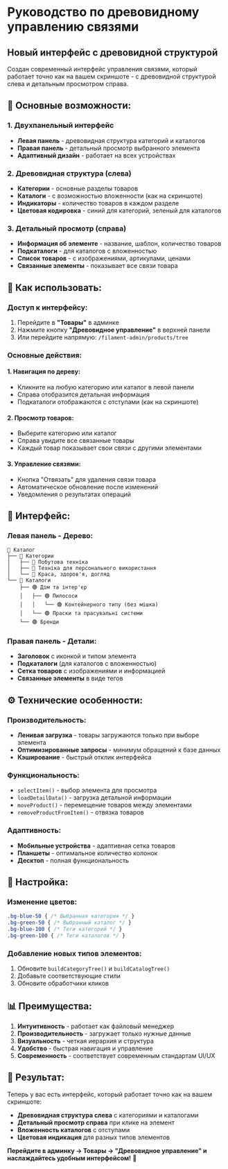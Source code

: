 # Руководство по древовидному управлению связями

## Новый интерфейс с древовидной структурой

Создан современный интерфейс управления связями, который работает точно как на вашем скриншоте - с древовидной структурой слева и детальным просмотром справа.

## 🎯 Основные возможности:

### 1. **Двухпанельный интерфейс**
- **Левая панель** - древовидная структура категорий и каталогов
- **Правая панель** - детальный просмотр выбранного элемента
- **Адаптивный дизайн** - работает на всех устройствах

### 2. **Древовидная структура (слева)**
- **Категории** - основные разделы товаров
- **Каталоги** - с возможностью вложенности (как на скриншоте)
- **Индикаторы** - количество товаров в каждом разделе
- **Цветовая кодировка** - синий для категорий, зеленый для каталогов

### 3. **Детальный просмотр (справа)**
- **Информация об элементе** - название, шаблон, количество товаров
- **Подкаталоги** - для каталогов с вложенностью
- **Список товаров** - с изображениями, артикулами, ценами
- **Связанные элементы** - показывает все связи товара

## 🚀 Как использовать:

### Доступ к интерфейсу:
1. Перейдите в **"Товары"** в админке
2. Нажмите кнопку **"Древовидное управление"** в верхней панели
3. Или перейдите напрямую: `/filament-admin/products/tree`

### Основные действия:

#### 1. **Навигация по дереву:**
- Кликните на любую категорию или каталог в левой панели
- Справа отобразится детальная информация
- Подкаталоги отображаются с отступами (как на скриншоте)

#### 2. **Просмотр товаров:**
- Выберите категорию или каталог
- Справа увидите все связанные товары
- Каждый товар показывает свои связи с другими элементами

#### 3. **Управление связями:**
- Кнопка "Отвязать" для удаления связи товара
- Автоматическое обновление после изменений
- Уведомления о результатах операций

## 🎨 Интерфейс:

### Левая панель - Дерево:
```
📁 Каталог
├── 📂 Категории
│   ├── 🔵 Побутова техніка
│   ├── 🔵 Техніка для персонального використання
│   └── 🔵 Краса, здоров'я, догляд
└── 📂 Каталоги
    ├── 🟢 Дім та інтер'єр
    │   ├── 🟢 Пилососи
    │   │   └── 🟢 Контейнерного типу (без мішка)
    │   └── 🟢 Праски та прасувальні системи
    └── 🟢 Бренди
```

### Правая панель - Детали:
- **Заголовок** с иконкой и типом элемента
- **Подкаталоги** (для каталогов с вложенностью)
- **Сетка товаров** с изображениями и информацией
- **Связанные элементы** в виде тегов

## ⚙️ Технические особенности:

### Производительность:
- **Ленивая загрузка** - товары загружаются только при выборе элемента
- **Оптимизированные запросы** - минимум обращений к базе данных
- **Кэширование** - быстрый отклик интерфейса

### Функциональность:
- `selectItem()` - выбор элемента для просмотра
- `loadDetailData()` - загрузка детальной информации
- `moveProduct()` - перемещение товаров между элементами
- `removeProductFromItem()` - отвязка товаров

### Адаптивность:
- **Мобильные устройства** - адаптивная сетка товаров
- **Планшеты** - оптимальное количество колонок
- **Десктоп** - полная функциональность

## 🔧 Настройка:

### Изменение цветов:
```css
.bg-blue-50 { /* Выбранная категория */ }
.bg-green-50 { /* Выбранный каталог */ }
.bg-blue-100 { /* Теги категорий */ }
.bg-green-100 { /* Теги каталогов */ }
```

### Добавление новых типов элементов:
1. Обновите `buildCategoryTree()` и `buildCatalogTree()`
2. Добавьте соответствующие стили
3. Обновите обработчики кликов

## 📊 Преимущества:

1. **Интуитивность** - работает как файловый менеджер
2. **Производительность** - загружает только нужные данные
3. **Визуальность** - четкая иерархия и структура
4. **Удобство** - быстрая навигация и управление
5. **Современность** - соответствует современным стандартам UI/UX

## 🎉 Результат:

Теперь у вас есть интерфейс, который работает точно как на вашем скриншоте:
- **Древовидная структура слева** с категориями и каталогами
- **Детальный просмотр справа** при клике на элемент
- **Вложенность каталогов** с отступами
- **Цветовая индикация** для разных типов элементов

**Перейдите в админку → Товары → "Древовидное управление" и наслаждайтесь удобным интерфейсом!** 🚀
